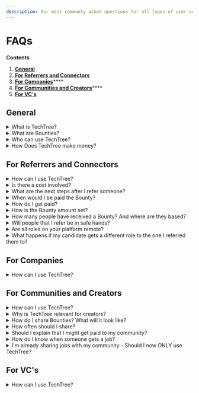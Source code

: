 ```yaml
---
description: Our most commonly asked questions for all types of user on TechTree!
---
```


# FAQs

**Contents**

1. ****[**General**](faqs.md#general)****
2. ****[**For Referrers and Connectors**](faqs.md#for-referrers-and-connectors)****
3. [**For Companies**](faqs.md#for-companies)****
4. [**For Communities and Creators**](faqs.md#for-communities-and-creators)****
5. ****[**For VC's**](faqs.md#for-vcs)****

## General

<details>

<summary>What is TechTree?</summary>

TechTree is the first socio-economic network for devs & their teams. A platform where people in the tech space can unlock the value of their networks, knowledge and data through hiring Bounties.

</details>

<details>

<summary>What are Bounties?</summary>

Bounties are requests for help with a reward. **For example**, if a new startup needs help hiring their next CTO, then they can publish the role on TechTree and attach a Bounty to it. The Bounty is a reward to the community for helping find the right person for the role.

</details>

<details>

<summary>Who can use TechTree?</summary>

We see TechTree being perfect for lots of different user types. Here are a few examples:

* **Companies** - Tap into trusted networks and incentivise them to help you find your next team member.
* **Developers** - Find your next career move at top VC-backed companies or refer a friend and claim the Bounty if they’re hired!
* **Referrers and Connectors** - Do you have a network of people looking for a new job? Quickly and easily refer them roles on TechTree and be rewarded if they’re hired!
* **Communities and Creators** - You’ve spent a long time building a network of people that trust you and enjoy your content. Give more value to your audience by sharing exciting new jobs and be rewarded by if any of them get hired!
* **VC’s** - The #1 challenge of VC backed companies is attracting top talent. TechTree can help you access talent from your network and 100s of diverse tech communities to share with your entire portfolio at once.

</details>

<details>

<summary>How Does TechTree make money?</summary>

Clients of TechTree (companies that post Bounties) pay subscription fee for sharing their open roles on the platform. We also charge 15% to the hiring company on top of the Bounty if a hire is made through a referral on TechTree.

</details>

## For Referrers and Connectors

<details>

<summary>How can I use TechTree?</summary>

Do you have a network of people looking for new jobs? You can use TechTree by searching for roles that you think best match their skills and experience and use the ‘Refer’ feature to quickly and easily connect them to the roles. If the person that you referred completes their application and get’s hired, you claim the Bounty!

</details>

<details>

<summary>Is there a cost involved?</summary>

No, there is no cost to using TechTree as a referrer. We aim to find ways to help you be rewarded and earn more!

</details>

<details>

<summary>What are the next steps after I refer someone?</summary>

After using TechTree to make a referral, your referred person will receive and email letting them know that you have referred them. This email also invites them to create a TechTree account and complete their application. Once the candidate completes their application we will contact you via email and keep you update on their progress. You’ll soon be able to see the status of your candidates directly on the TechTree platform.

</details>

<details>

<summary>When would I be paid the Bounty?</summary>

Bounties are paid to referrers 90 days after the successful candidate started their new job. This is the typical probation period for companies hiring on TechTree, however it’s sometimes shorter than 90 days and so the Bounty may be paid out earlier!

</details>

<details>

<summary>How do I get paid?</summary>

When the hire is made, we’ll let you know. You can then invoice us and we will pay you the Bounty after 90 days.

</details>

<details>

<summary>How is the Bounty amount set?</summary>

Bounty amounts are set by the companies hiring on TechTree. They are often lower than their traditional recruitment success fees as TechTree helps do the work when matching candidates. For referrers:

* TechTree opens up the number of companies you can refer your network to.
* You do not have to work with the companies directly and so there is no time managing the referrals you make.
* You can focus on spending time listening to candidate needs and simply matching them with roles that could be of interest rather than pitching particular offers from a client.
* For referrers that are part of agencies, TechTree is often a chance to earn more than their typical placement commission.

</details>

<details>

<summary>How many people have received a Bounty? And where are they based?</summary>

Over $400k worth of bounties has been paid out so far! This has been a mix of Developers, Communities, Creators and Connectors from all over the world.

</details>

<details>

<summary>Will people that I refer be in safe hands?</summary>

We have our own talent team to be on hand for candidates that are referred. Candidates referred by you will be screened by our team and recommended to the company.

</details>

<details>

<summary>Are all roles on your platform remote?</summary>

A lot of our roles are remote but not all. They are tagged with remote/hybrid to let you know.

</details>

<details>

<summary>What happens if my candidate gets a different role to the one I referred them to?</summary>

You will always get the full bounty from all the roles to which you referred someone directly.

On top of that if you bring a new user to our platform you will receive 10% of the bounty from all the bounties he or she will get on TechTree (ever) even if it’s completely without your involvement. You can think about it as a royalty type of payment.

</details>

## For Companies

<details>

<summary>How can I use TechTree?</summary>

Are you looking to hire your next tech team members? You can use TechTree to tap into trusted networks and incentivise them to help you find your next hire. By adding a Bounty to roles that you share on TechTree, you allow developers, creators, communities and connectors in the TechTree network to refer their friends to your position. We'll help screen candidates and share them with you. If you hire a referred candidate you'll pay out the Bounty, plus a small fee to TechTree.

[**Check out pricing detail here**](../products/bounties/for-companies/pricing.md).

</details>

## For Communities and Creators

<details>

<summary>How can I use TechTree?</summary>

You’ve spent a long time building a network of people that trust you and enjoy your content. You can use TechTree to give more value to your audience by sharing exciting new jobs via **Bounty Boards** or by sharing individual roles and be rewarded by if any of them get hired!

</details>

<details>

<summary>Why is TechTree relevant for creators?</summary>

Lots of content Creators struggle with monetising their activity. By helping them earn through supporting their network with careers, TechTree helps Creators not only add more value to their audience but also receive extra funds to help them continue creating cool content! In short, by helping your network, your network will help you!

</details>

<details>

<summary>How do I share Bounties? What will it look like?</summary>

There are several ways that you can share Bounties with you audience - most importantly, we want you to share in the way that you think your audience will enjoy the most!

* **Bounty Boards:** By having an account on TechTree, you'll have the ability to create your very own customised job boards which you can theme and share with your network. Use your unique share link to include your Bounty boards on newsletters, in Slack, Discord, social media or wherever your community lives! If anyone applies and is hired through your boards, you will receive 25% of the Bounty amount.
* **Individual roles:** If you want to share specific roles on TechTree with your network, you can use your unique share link on a single job to distribute it with your community. If anyone applies and is hired through this shared job, you will receive 10% of the Bounty amount.
* **Referring:** If you know anyone in your network that you think would be perfect for a role on TechTree, you can refer them directly to a job or via our General Referral option and claim the entire Bounty if they're hired.

For more details on how you can share Bounties, take a look at our [**How-to guide**](https://www.notion.so/techtreedev/TechTree-Bounties-for-Creators-f267dca493e54d99a8061133d5e44660).

</details>

<details>

<summary>How often should I share?</summary>

It's up to you but we'd encourage you to share it on a weekly basis as we regularly have new jobs - the more you share, the more you'll see results!

</details>

<details>

<summary>Should I explain that I might get paid to my community?</summary>

This one is up to you! Feel free to mention that you are using TechTree Bounty boards or simply share the jobs.

One thing that you can mention to encourage your community is to highlight that they can earn money too, by recommending friends to jobs on TechTree!

</details>

<details>

<summary>How do I know when someone gets a job?</summary>

Someone from the TechTree Community Team will notify you if someone gets a job and are connected to your community. Due to GDPR we can't show you how candidates are progressing through the hiring process however in the future you'll have a dashboard to show how many candidates have been successful through your job sharing!

</details>

<details>

<summary>I'm already sharing jobs with my community - Should I now ONLY use TechTree?</summary>

We don't require exclusivity - so it's up to if you use share only our job board or use multiple.

</details>

## For VC's

<details>

<summary>How can I use TechTree?</summary>

The #1 challenge of VC backed companies is attracting top talent. TechTree can help you access talent from your network and 100s of diverse tech communities to share with your entire portfolio at once.

We've created [**VC Talent Branches**](../products/branches/for-vcs/) to help you get going!

</details>
